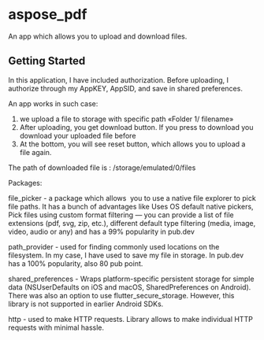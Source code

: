 # aspose_pdf

An app which allows you to upload and download files.

## Getting Started

In this application, I have included authorization. Before uploading, I authorize through my AppKEY, AppSID, and save in shared preferences.

An app works in such case:
1. we upload a file to  storage with specific path «Folder 1/ filename»
2. After uploading, you get download button. If you press to download you download your uploaded file before
3. At the bottom, you will see reset button, which allows you to upload a file again.

The path of downloaded file is : /storage/emulated/0/files


Packages:

file_picker - a package which allows  you to use a native file explorer to pick  file paths. It has a bunch of advantages like Uses OS default native pickers, Pick files using custom format filtering — you can provide a list of file extensions (pdf, svg, zip, etc.), different default type filtering (media, image, video, audio or any) and has a 99% popularity in pub.dev

path_provider - used for finding commonly used locations on the filesystem. In my case, I have used to save my file in storage. In pub.dev has a 100% popularity, also 80 pub point.

shared_preferences - Wraps platform-specific persistent storage for simple data (NSUserDefaults on iOS and macOS, SharedPreferences on Android). There was also an option to use flutter_secure_storage. However, this library is not supported in earlier Android SDKs.

http - used to make HTTP requests. Library allows to make individual HTTP requests with minimal hassle.

